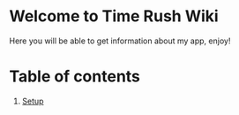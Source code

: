 # Welcome to Time Rush Wiki
Here you will be able to get information about my app,  enjoy!

# Table of contents
1. [Setup](setup.md)
